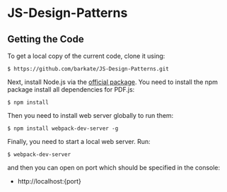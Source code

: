 # JS-Design-Patterns

## Getting the Code

To get a local copy of the current code, clone it using:

    $ https://github.com/barkate/JS-Design-Patterns.git

Next, install Node.js via the [official package](http://nodejs.org).
You need to install the npm package install all dependencies for PDF.js:

    $ npm install

Then you need to install web server globally to run them:

    $ npm install webpack-dev-server -g

Finally, you need to start a local web server. Run:

    $ webpack-dev-server

and then you can open on port which should be specified in the console:

+ http://localhost:{port}
